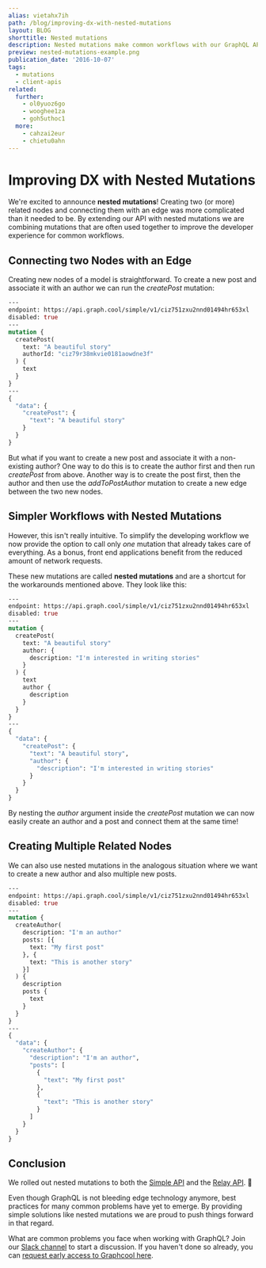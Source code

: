 ```yaml
---
alias: vietahx7ih
path: /blog/improving-dx-with-nested-mutations
layout: BLOG
shorttitle: Nested mutations
description: Nested mutations make common workflows with our GraphQL APIs more efficient and improve developer experience.
preview: nested-mutations-example.png
publication_date: '2016-10-07'
tags:
  - mutations
  - client-apis
related:
  further:
    - ol0yuoz6go
    - wooghee1za
    - goh5uthoc1
  more:
    - cahzai2eur
    - chietu0ahn
---
```


# Improving DX with Nested Mutations

We're excited to announce **nested mutations**! Creating two (or more) related
nodes and connecting them with an edge was more complicated than it needed to
be. By extending our API with nested mutations we are combining mutations that
are often used together to improve the developer experience for common
workflows.

## Connecting two Nodes with an Edge

Creating new nodes of a model is straightforward. To create a new post and
associate it with an author we can run the *createPost* mutation:

```graphql
---
endpoint: https://api.graph.cool/simple/v1/ciz751zxu2nnd01494hr653xl
disabled: true
---
mutation {
  createPost(
    text: "A beautiful story"
    authorId: "ciz79r38mkvie0181aowdne3f"
  ) {
    text
  }
}
---
{
  "data": {
    "createPost": {
      "text": "A beautiful story"
    }
  }
}
```

But what if you want to create a new post and associate it with a non-existing
author? One way to do this is to create the author first and then run
*createPost* from above. Another way is to create the post first, then the
author and then use the *addToPostAuthor* mutation to create a new edge between
the two new nodes.

## Simpler Workflows with Nested Mutations

However, this isn't really intuitive. To simplify the developing workflow we now
provide the option to call only *one* mutation that already takes care of
everything. As a bonus, front end applications benefit from the reduced amount
of network requests.

These new mutations are called **nested mutations** and are a shortcut for the
workarounds mentioned above. They look like this:

```graphql
---
endpoint: https://api.graph.cool/simple/v1/ciz751zxu2nnd01494hr653xl
disabled: true
---
mutation {
  createPost(
    text: "A beautiful story"
    author: {
      description: "I'm interested in writing stories"
    }
  ) {
    text
    author {
      description
    }
  }
}
---
{
  "data": {
    "createPost": {
      "text": "A beautiful story",
      "author": {
        "description": "I'm interested in writing stories"
      }
    }
  }
}
```

By nesting the *author* argument inside the *createPost* mutation we can now
easily create an author and a post and connect them at the same time!

## Creating Multiple Related Nodes

We can also use nested mutations in the analogous situation where we want to create a new author and also multiple new posts.

```graphql
---
endpoint: https://api.graph.cool/simple/v1/ciz751zxu2nnd01494hr653xl
disabled: true
---
mutation {
  createAuthor(
    description: "I'm an author"
    posts: [{
      text: "My first post"
    }, {
      text: "This is another story"
    }]
  ) {
    description
    posts {
      text
    }
  }
}
---
{
  "data": {
    "createAuthor": {
      "description": "I'm an author",
      "posts": [
        {
          "text": "My first post"
        },
        {
          "text": "This is another story"
        }
      ]
    }
  }
}
```

## Conclusion

We rolled out nested mutations to both the [Simple API](!alias-ubohch8quo) and the [Relay API](!alias-yoo8vaifoa). 🎉

Even though GraphQL is not bleeding edge technology anymore, best practices for
many common problems have yet to emerge. By providing simple solutions like
nested mutations we are proud to push things forward in that regard.

What are common problems you face when working with GraphQL? Join our [Slack channel](http://slack.graph.cool/) to start a discussion. If you haven't done so already, you can [request early access to Graphcool here](https://graph.cool/).
